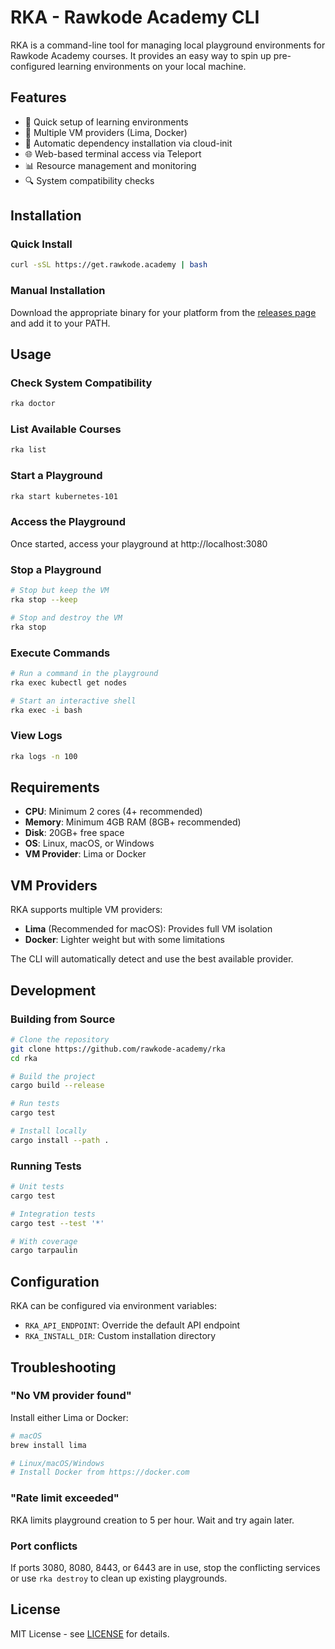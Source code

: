 # RKA - Rawkode Academy CLI

RKA is a command-line tool for managing local playground environments for Rawkode Academy courses. It provides an easy way to spin up pre-configured learning environments on your local machine.

## Features

- 🚀 Quick setup of learning environments
- 🐳 Multiple VM providers (Lima, Docker)
- 🔧 Automatic dependency installation via cloud-init
- 🌐 Web-based terminal access via Teleport
- 📊 Resource management and monitoring
- 🔍 System compatibility checks

## Installation

### Quick Install

```bash
curl -sSL https://get.rawkode.academy | bash
```

### Manual Installation

Download the appropriate binary for your platform from the [releases page](https://github.com/rawkode-academy/rka/releases) and add it to your PATH.

## Usage

### Check System Compatibility

```bash
rka doctor
```

### List Available Courses

```bash
rka list
```

### Start a Playground

```bash
rka start kubernetes-101
```

### Access the Playground

Once started, access your playground at http://localhost:3080

### Stop a Playground

```bash
# Stop but keep the VM
rka stop --keep

# Stop and destroy the VM
rka stop
```

### Execute Commands

```bash
# Run a command in the playground
rka exec kubectl get nodes

# Start an interactive shell
rka exec -i bash
```

### View Logs

```bash
rka logs -n 100
```

## Requirements

- **CPU**: Minimum 2 cores (4+ recommended)
- **Memory**: Minimum 4GB RAM (8GB+ recommended)
- **Disk**: 20GB+ free space
- **OS**: Linux, macOS, or Windows
- **VM Provider**: Lima or Docker

## VM Providers

RKA supports multiple VM providers:

- **Lima** (Recommended for macOS): Provides full VM isolation
- **Docker**: Lighter weight but with some limitations

The CLI will automatically detect and use the best available provider.

## Development

### Building from Source

```bash
# Clone the repository
git clone https://github.com/rawkode-academy/rka
cd rka

# Build the project
cargo build --release

# Run tests
cargo test

# Install locally
cargo install --path .
```

### Running Tests

```bash
# Unit tests
cargo test

# Integration tests
cargo test --test '*'

# With coverage
cargo tarpaulin
```

## Configuration

RKA can be configured via environment variables:

- `RKA_API_ENDPOINT`: Override the default API endpoint
- `RKA_INSTALL_DIR`: Custom installation directory

## Troubleshooting

### "No VM provider found"

Install either Lima or Docker:

```bash
# macOS
brew install lima

# Linux/macOS/Windows
# Install Docker from https://docker.com
```

### "Rate limit exceeded"

RKA limits playground creation to 5 per hour. Wait and try again later.

### Port conflicts

If ports 3080, 8080, 8443, or 6443 are in use, stop the conflicting services or use `rka destroy` to clean up existing playgrounds.

## License

MIT License - see [LICENSE](LICENSE) for details.